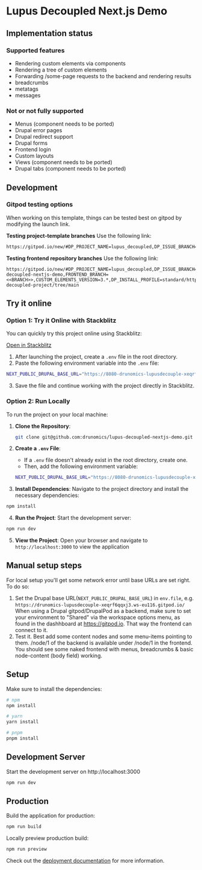 # Lupus Decoupled Next.js Demo

## Implementation status

### Supported features
- Rendering custom elements via components
- Rendering a tree of custom elements
- Forwarding /some-page requests to the backend and rendering results
- breadcrumbs
- metatags
- messages

### Not or not fully supported
- Menus (component needs to be ported)
- Drupal error pages
- Drupal redirect support
- Drupal forms
- Frontend login
- Custom layouts
- Views (component needs to be ported)
- Drupal tabs (component needs to be ported)

## Development

### Gitpod testing options

When working on this template, things can be tested best on gitpod by modifying the launch link.

**Testing project-template branches** Use the following link:

```bash
https://gitpod.io/new/#DP_PROJECT_NAME=lupus_decoupled,DP_ISSUE_BRANCH=1.x,DP_PROJECT_TYPE=project_module,DP_MODULE_VERSION=1.x,DP_PATCH_FILE=,FRONTEND_REPOSITORY=https%3A%2F%2Fgithub.com%2Fdrunomics%2Flupus-decoupled-nextjs-demo,CUSTOM_ELEMENTS_VERSION=3.*,DP_INSTALL_PROFILE=standard/https://github.com/drunomics/lupus-decoupled-project/tree/main
```

**Testing frontend repository branches**
Use the following link:

```
https://gitpod.io/new/#DP_PROJECT_NAME=lupus_decoupled,DP_ISSUE_BRANCH=1.x,DP_PROJECT_TYPE=project_module,DP_MODULE_VERSION=1.x,DP_PATCH_FILE=,FRONTEND_REPOSITORY=https%3A%2F%2Fgithub.com%2Fdrunomics%2Flupus-decoupled-nextjs-demo,FRONTEND_BRANCH=<<BRANCH>>,CUSTOM_ELEMENTS_VERSION=3.*,DP_INSTALL_PROFILE=standard/https://github.com/drunomics/lupus-decoupled-project/tree/main
```

## Try it online

### Option 1: Try it Online with Stackblitz

You can quickly try this project online using Stackblitz:

[Open in Stackblitz](https://stackblitz.com/github/remix-run/react-router/tree/main/examples/basic?file=README.md)

1. After launching the project, create a `.env` file in the root directory.
2. Paste the following environment variable into the `.env` file:

```bash
NEXT_PUBLIC_DRUPAL_BASE_URL="https://8080-drunomics-lupusdecouple-xeqrf6qqxj3.ws-eu116.gitpod.io"
```

3. Save the file and continue working with the project directly in Stackblitz.

### Option 2: Run Locally

To run the project on your local machine:

1. **Clone the Repository**:
   ```bash
   git clone git@github.com:drunomics/lupus-decoupled-nextjs-demo.git
   ```

2. **Create a `.env` File**:
   - If a `.env` file doesn't already exist in the root directory, create one.
   - Then, add the following environment variable:

   ```bash
   NEXT_PUBLIC_DRUPAL_BASE_URL="https://8080-drunomics-lupusdecouple-xeqrf6qqxj3.ws-eu116.gitpod.io"
   ```

3. **Install Dependencies**: Navigate to the project directory and install the necessary dependencies:

```bash
npm install
```

4. **Run the Project**: Start the development server:

```bash
npm run dev
```

5. **View the Project**: Open your browser and navigate to `http://localhost:3000` to view the application

## Manual setup steps

For local setup you'll get some network error until base URLs are set right. To do so:

1. Set the Drupal base URL(`NEXT_PUBLIC_DRUPAL_BASE_URL`) in `env.file`, e.g. `https://drunomics-lupusdecouple-xeqrf6qqxj3.ws-eu116.gitpod.io/`
   When using a Drupal gitpod/DrupalPod as a backend, make sure to set your environment to "Shared" via the workspace options menu, as found in the dashhboard at https://gitpod.io. That way the frontend can connect to it.
2. Test it. Best add some content nodes and some menu-items pointing to them. /node/1 of the backend is available under /node/1 in the frontend. You should see some naked frontend with menus, breadcrumbs & basic node-content (body field) working.


## Setup

Make sure to install the dependencies:

```bash
# npm
npm install

# yarn
yarn install

# pnpm
pnpm install
```

## Development Server

Start the development server on http://localhost:3000

```bash
npm run dev
```

## Production

Build the application for production:

```bash
npm run build
```

Locally preview production build:

```bash
npm run preview
```

Check out the [deployment documentation](https://nuxt.com/docs/getting-started/deployment) for more information.
